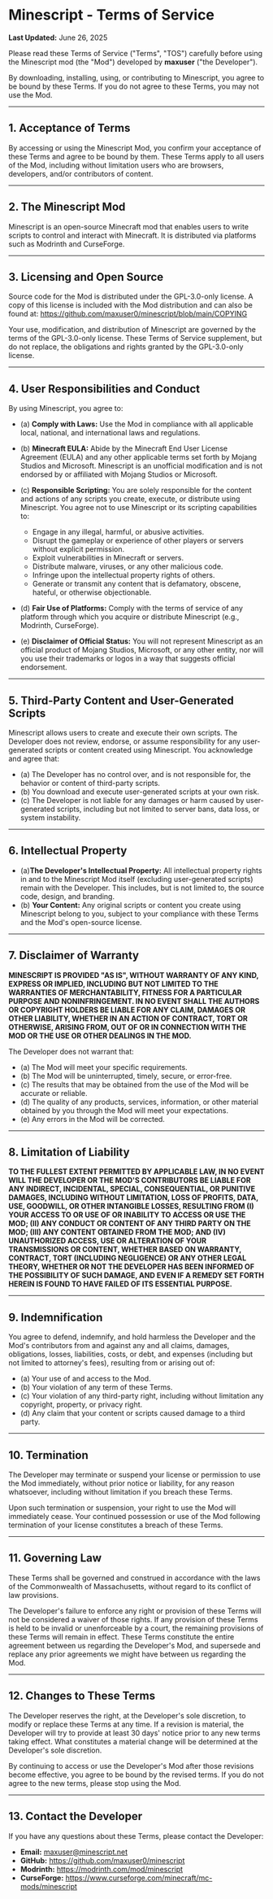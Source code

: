 # Minescript - Terms of Service

**Last Updated:** June 26, 2025

Please read these Terms of Service ("Terms", "TOS") carefully before using the Minescript mod (the "Mod") developed by **maxuser** ("the Developer").

By downloading, installing, using, or contributing to Minescript, you agree to be bound by these Terms. If you do not agree to these Terms, you may not use the Mod.

---

## 1. Acceptance of Terms

By accessing or using the Minescript Mod, you confirm your acceptance of these Terms and agree to be bound by them. These Terms apply to all users of the Mod, including without limitation users who are browsers, developers, and/or contributors of content.

---

## 2. The Minescript Mod

Minescript is an open-source Minecraft mod that enables users to write scripts to control and interact with Minecraft. It is distributed via platforms such as Modrinth and CurseForge.

---

## 3. Licensing and Open Source

Source code for the Mod is distributed under the GPL-3.0-only license. A copy of this license is included with the Mod distribution and can also be found at: https://github.com/maxuser0/minescript/blob/main/COPYING

Your use, modification, and distribution of Minescript are governed by the terms of the GPL-3.0-only license. These Terms of Service supplement, but do not replace, the obligations and rights granted by the GPL-3.0-only license.

---

## 4. User Responsibilities and Conduct

By using Minescript, you agree to:

- (a) **Comply with Laws:** Use the Mod in compliance with all applicable local, national, and international laws and regulations.
- (b) **Minecraft EULA:** Abide by the Minecraft End User License Agreement (EULA) and any other applicable terms set forth by Mojang Studios and Microsoft. Minescript is an unofficial modification and is not endorsed by or affiliated with Mojang Studios or Microsoft.
- (c) **Responsible Scripting:** You are solely responsible for the content and actions of any scripts you create, execute, or distribute using Minescript. You agree not to use Minescript or its scripting capabilities to:

    * Engage in any illegal, harmful, or abusive activities.
    * Disrupt the gameplay or experience of other players or servers without explicit permission.
    * Exploit vulnerabilities in Minecraft or servers.
    * Distribute malware, viruses, or any other malicious code.
    * Infringe upon the intellectual property rights of others.
    * Generate or transmit any content that is defamatory, obscene, hateful, or otherwise objectionable.

- (d) **Fair Use of Platforms:** Comply with the terms of service of any platform through which you acquire or distribute Minescript (e.g., Modrinth, CurseForge).
- (e) **Disclaimer of Official Status:** You will not represent Minescript as an official product of Mojang Studios, Microsoft, or any other entity, nor will you use their trademarks or logos in a way that suggests official endorsement.

---

## 5. Third-Party Content and User-Generated Scripts

Minescript allows users to create and execute their own scripts. The Developer does not review, endorse, or assume responsibility for any user-generated scripts or content created using Minescript. You acknowledge and agree that:

- (a) The Developer has no control over, and is not responsible for, the behavior or content of third-party scripts.
- (b) You download and execute user-generated scripts at your own risk.
- (c) The Developer is not liable for any damages or harm caused by user-generated scripts, including but not limited to server bans, data loss, or system instability.

---

## 6. Intellectual Property

- (a)**The Developer's Intellectual Property:** All intellectual property rights in and to the Minescript Mod itself (excluding user-generated scripts) remain with the Developer. This includes, but is not limited to, the source code, design, and branding.
- (b) **Your Content:** Any original scripts or content you create using Minescript belong to you, subject to your compliance with these Terms and the Mod's open-source license.

---

## 7. Disclaimer of Warranty

**MINESCRIPT IS PROVIDED "AS IS", WITHOUT WARRANTY OF ANY KIND, EXPRESS OR IMPLIED, INCLUDING BUT NOT LIMITED TO THE WARRANTIES OF MERCHANTABILITY, FITNESS FOR A PARTICULAR PURPOSE AND NONINFRINGEMENT. IN NO EVENT SHALL THE AUTHORS OR COPYRIGHT HOLDERS BE LIABLE FOR ANY CLAIM, DAMAGES OR OTHER LIABILITY, WHETHER IN AN ACTION OF CONTRACT, TORT OR OTHERWISE, ARISING FROM, OUT OF OR IN CONNECTION WITH THE MOD OR THE USE OR OTHER DEALINGS IN THE MOD.**

The Developer does not warrant that:

- (a) The Mod will meet your specific requirements.
- (b) The Mod will be uninterrupted, timely, secure, or error-free.
- (c) The results that may be obtained from the use of the Mod will be accurate or reliable.
- (d) The quality of any products, services, information, or other material obtained by you through the Mod will meet your expectations.
- (e) Any errors in the Mod will be corrected.

---

## 8. Limitation of Liability

**TO THE FULLEST EXTENT PERMITTED BY APPLICABLE LAW, IN NO EVENT WILL THE DEVELOPER OR THE MOD'S CONTRIBUTORS BE LIABLE FOR ANY INDIRECT, INCIDENTAL, SPECIAL, CONSEQUENTIAL, OR PUNITIVE DAMAGES, INCLUDING WITHOUT LIMITATION, LOSS OF PROFITS, DATA, USE, GOODWILL, OR OTHER INTANGIBLE LOSSES, RESULTING FROM (I) YOUR ACCESS TO OR USE OF OR INABILITY TO ACCESS OR USE THE MOD; (II) ANY CONDUCT OR CONTENT OF ANY THIRD PARTY ON THE MOD; (III) ANY CONTENT OBTAINED FROM THE MOD; AND (IV) UNAUTHORIZED ACCESS, USE OR ALTERATION OF YOUR TRANSMISSIONS OR CONTENT, WHETHER BASED ON WARRANTY, CONTRACT, TORT (INCLUDING NEGLIGENCE) OR ANY OTHER LEGAL THEORY, WHETHER OR NOT THE DEVELOPER HAS BEEN INFORMED OF THE POSSIBILITY OF SUCH DAMAGE, AND EVEN IF A REMEDY SET FORTH HEREIN IS FOUND TO HAVE FAILED OF ITS ESSENTIAL PURPOSE.**

---

## 9. Indemnification

You agree to defend, indemnify, and hold harmless the Developer and the Mod's contributors from and against any and all claims, damages, obligations, losses, liabilities, costs, or debt, and expenses (including but not limited to attorney's fees), resulting from or arising out of:

- (a) Your use of and access to the Mod.
- (b) Your violation of any term of these Terms.
- (c) Your violation of any third-party right, including without limitation any copyright, property, or privacy right.
- (d) Any claim that your content or scripts caused damage to a third party.

---

## 10. Termination

The Developer may terminate or suspend your license or permission to use the Mod immediately, without prior notice or liability, for any reason whatsoever, including without limitation if you breach these Terms.

Upon such termination or suspension, your right to use the Mod will immediately cease. Your continued possession or use of the Mod following termination of your license constitutes a breach of these Terms.

---

## 11. Governing Law

These Terms shall be governed and construed in accordance with the laws of the Commonwealth of Massachusetts, without regard to its conflict of law provisions.

The Developer's failure to enforce any right or provision of these Terms will not be considered a waiver of those rights. If any provision of these Terms is held to be invalid or unenforceable by a court, the remaining provisions of these Terms will remain in effect. These Terms constitute the entire agreement between us regarding the Developer's Mod, and supersede and replace any prior agreements we might have between us regarding the Mod.

---

## 12. Changes to These Terms

The Developer reserves the right, at the Developer's sole discretion, to modify or replace these Terms at any time. If a revision is material, the Developer will try to provide at least 30 days' notice prior to any new terms taking effect. What constitutes a material change will be determined at the Developer's sole discretion.

By continuing to access or use the Developer's Mod after those revisions become effective, you agree to be bound by the revised terms. If you do not agree to the new terms, please stop using the Mod.

---

## 13. Contact the Developer

If you have any questions about these Terms, please contact the Developer:

* **Email:** maxuser@minescript.net
* **GitHub:** https://github.com/maxuser0/minescript
* **Modrinth:** https://modrinth.com/mod/minescript
* **CurseForge:** https://www.curseforge.com/minecraft/mc-mods/minescript